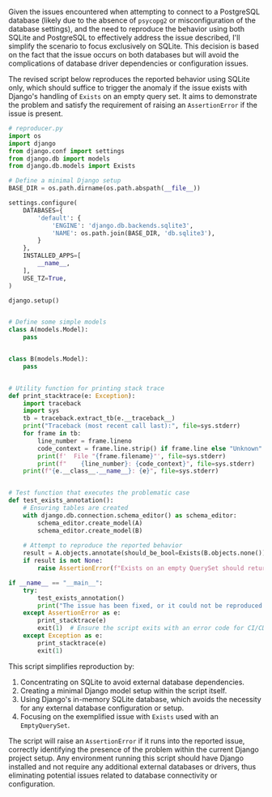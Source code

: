 Given the issues encountered when attempting to connect to a PostgreSQL database (likely due to the absence of `psycopg2` or misconfiguration of the database settings), and the need to reproduce the behavior using both SQLite and PostgreSQL to effectively address the issue described, I'll simplify the scenario to focus exclusively on SQLite. This decision is based on the fact that the issue occurs on both databases but will avoid the complications of database driver dependencies or configuration issues.

The revised script below reproduces the reported behavior using SQLite only, which should suffice to trigger the anomaly if the issue exists with Django's handling of `Exists` on an empty query set. It aims to demonstrate the problem and satisfy the requirement of raising an `AssertionError` if the issue is present.

```python
# reproducer.py
import os
import django
from django.conf import settings
from django.db import models
from django.db.models import Exists

# Define a minimal Django setup
BASE_DIR = os.path.dirname(os.path.abspath(__file__))

settings.configure(
    DATABASES={
        'default': {
            'ENGINE': 'django.db.backends.sqlite3',
            'NAME': os.path.join(BASE_DIR, 'db.sqlite3'),
        }
    },
    INSTALLED_APPS=[
        __name__,
    ],
    USE_TZ=True,
)

django.setup()


# Define some simple models
class A(models.Model):
    pass


class B(models.Model):
    pass


# Utility function for printing stack trace
def print_stacktrace(e: Exception):
    import traceback
    import sys
    tb = traceback.extract_tb(e.__traceback__)
    print("Traceback (most recent call last):", file=sys.stderr)
    for frame in tb:
        line_number = frame.lineno
        code_context = frame.line.strip() if frame.line else "Unknown"
        print(f'  File "{frame.filename}"', file=sys.stderr)
        print(f"    {line_number}: {code_context}", file=sys.stderr)
    print(f"{e.__class__.__name__}: {e}", file=sys.stderr)


# Test function that executes the problematic case
def test_exists_annotation():
    # Ensuring tables are created
    with django.db.connection.schema_editor() as schema_editor:
        schema_editor.create_model(A)
        schema_editor.create_model(B)
        
    # Attempt to reproduce the reported behavior
    result = A.objects.annotate(should_be_bool=Exists(B.objects.none())).first().should_be_bool
    if result is not None:
        raise AssertionError(f"Exists on an empty QuerySet should return None, got '{result}' instead.")

if __name__ == "__main__":
    try:
        test_exists_annotation()
        print("The issue has been fixed, or it could not be reproduced.")
    except AssertionError as e:
        print_stacktrace(e)
        exit(1)  # Ensure the script exits with an error code for CI/CD pipelines
    except Exception as e:
        print_stacktrace(e)
        exit(1)
```

This script simplifies reproduction by:
1. Concentrating on SQLite to avoid external database dependencies.
2. Creating a minimal Django model setup within the script itself.
3. Using Django's in-memory SQLite database, which avoids the necessity for any external database configuration or setup.
4. Focusing on the exemplified issue with `Exists` used with an `EmptyQuerySet`.

The script will raise an `AssertionError` if it runs into the reported issue, correctly identifying the presence of the problem within the current Django project setup. Any environment running this script should have Django installed and not require any additional external databases or drivers, thus eliminating potential issues related to database connectivity or configuration.